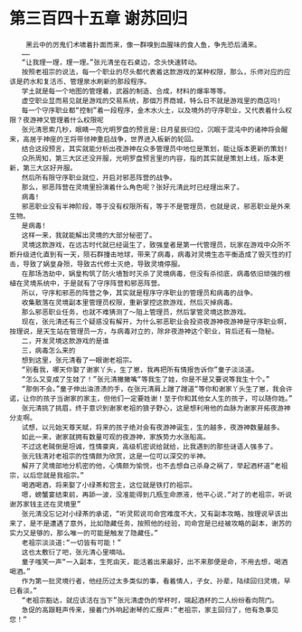 # 第三百四十五章 谢苏回归
        黑云中的厉鬼们术啸着扑面而来，像一群嗅到血腥味的食人鱼，争先恐后涌来。
       ……
       “让我理一理，理一理。”张元清坐在石桌边，念头快速转动。
       按照老祖宗的说法，每一个职业的尽头都代表着这款游戏的某种权限，那么，乐师对应的应该是药水和复活币、管理泉水刷新的那段程序。
       学土就是每一个地图的管理着，武器的制造、合成，材料的爆率等等。
       虚空职业显而易见就是游戏的交易系统，那個万界商城，特么日不就是游戏里的商店吗!
       每一个守序职业都“控制”着一段程序，金木水火土，以及境外的守序职业，又代表着什么权限？夜游神又管理着什么权限呢
       张元清思索几秒，眼睛一亮光明罗盘的预言是:日月星辰归位，沉眠于混沌中的诸神将会醒来，高居于神座的王将带领神重启战争，世界进入板新的轮回。
       结合这段预言，其实就能分析出夜游神在众多管理员中地位是策划，能让版本更新的策划!
       众所周知，第三大区还没开服，光明罗盘预言里的内容，指的其实就是策划上线，版本更新，第三大区好开服。
       然后所有限守序职业就位，开启对邪恶阵营的战争。
       那么，邪恶阵营在灵境里扮演着什么角色呢？张好元清此时已经理出来了。
       病毒!
       邪恶职业没有半神阶段，等于没有权限所有，等于不是管理员，也就是说，邪恶职业是外来生物。
       是病毒!
       这样一来，我就能解出灵境的大部分秘密了。
       灵境这款游戏，在远古时代就已经诞生了，致强皇者是第一代管理员，玩家在游戏中众所不断升级进化直到有一天，陨石群撞击地球，带来了病毒，病毒对灵境生态平衡造成了毁灭性的打击，导致了娲皇身殒，导致古代修士灭绝，导致灵境停服。
       在那场浩劫中，娲皇构筑了防火墙暂时灭杀了灵境病毒，但没有杀彻底，病毒依旧顽强的根植在灵境系统中，于是就有了守序阵营和邪恶阵营。
       所以，守序和邪恶的阵营之争，其实就是程序守序职业的管理员和病毒的战争。
       收集散落在灵境副本里管理员权限，重新掌控这款游戏，然后灭掉病毒。
       那么邪恶职业任务，也就不难猜测了～阻上管理员，然后掌管灵境这款游戏。
       现在，张元清还有三个疑惑没有解开，为什么邪恶职业会投资夜游神夜游神是守序职业啊，按理说，是天生站在管理员一方，与病毒对立的，除非夜游神这个职业，背后还有一隐秘。
       二，开发灵境这款游戏的是谁
       三，病毒怎么来的
       想到这里，张元清看了一眼谢老祖宗。
       “别看我，哪天你娶了谢家丫头，生了崽，我再把所有情报告诉你”童子淡淡道。
       “怎么又变成了生娃了！”张元清撇撇嘴“等我生了娃，你是不是又要说等我生十个。”
       “那倒不会。”童子伸出油渍渍的手，在张元清肩上蹭了蹭道“等你和谢家丫头生了崽，我会许诺，让你的孩子当谢家的家主，但他们一定要姓谢！至于你和其他女人生的孩子，可以随你姓。”
       张元清挑了挑眉，终于意识到谢家老祖的狼子野心，这是想利用他的血脉为谢家开拓夜游神分支啊。
       试想，以元始天尊天赋，将来的孩子绝对会有夜游神诞生，生的越多，夜游神数量越多。
       如此一来，谢家就拥有数量可观的夜游神，家族势力水涨船高。
       不过这老贼倒是坦诚，性情豪爽，高级机密说给就给，比我遇到的那些谜语人强多了。
       张元钱清对老祖宗的性情颇为欣赏，这是一位可以深交的半神。
       解开了灵境部地分机密的他，心情颇为愉悦，也不去想自己杀身之祸了，举起酒杯道“老祖宗，以后您就是我祖宗。”
       喝酒喝酒，将来娶了小绿茶和宫主，这位就是铁打的祖宗。
       嗯，螃蟹宴结束前，再舔一波，没准能得到几瓶生命原液，他平心说.“对了的老祖宗，听说谢苏家钱主还在灵境里”
       张元清没忘记对小绿茶的承诺，“听灵熙说司命宫难度不大，又有副本攻略，按理说早该出来了，是不是遭遇了意外，比如隐藏任务，按照他的经验，司命宫是已经被攻略的副本，谢苏的实力又是够的，那么唯一的可能是触发了隐藏任。”
       老祖宗淡淡道:“一切皆有可能！”
       这也太敷衍了吧，张元清心里嘀咕。
       童子嗤笑一声“一入副本，生死由天，能活着出来最好，出不来那便是命，不用去想，喝酒喝酒。”
       作为第一批灵境行者，他经历过太多类似的事，看着情人，子女、孙辈，陆续回归灵境，早已看淡。”
       “老祖宗豁达，就应该活在当下”张元清虚伪的举杯时，端起酒杯的二人纷纷看向院门。
       急促的高跟鞋声传来，接着门外响起谢琴的汇报声:“老祖宗，家主回归了，他有急事见您！”